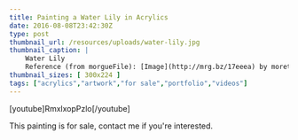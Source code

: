 ```yaml
---
title: Painting a Water Lily in Acrylics
date: 2016-08-08T23:42:30Z
type: post
thumbnail_url: /resources/uploads/water-lily.jpg
thumbnail_caption: |
    Water Lily
    Reference (from morgueFile): [Image](http://mrg.bz/17eeea) by morethanordinary
thumbnail_sizes: [ 300x224 ]
tags: ["acrylics","artwork","for sale","portfolio","videos"]
---
```



[youtube]RmxlxopPzlo[/youtube]

This painting is for sale, contact me if you're interested.
